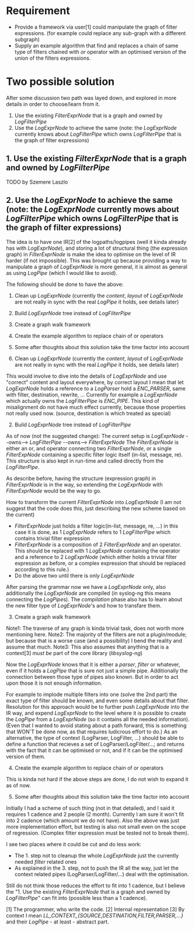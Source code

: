 Requirement
===

* Provide a framework via user[1] could manipulate the graph of filter expressions. (for example could replace any sub-graph with a different subgraph)
* Supply an example algorithm that find and replaces a chain of same type of filters chained with *or* operator with an optimised version of the union of the filters expressions.


# Two possible solution

After some discussion two path was layed down, and explored in more details in order to choose/learn from it.
1. Use the existing *FilterExprNode* that is a graph and owned by *LogFilterPipe*
2. Use the *LogExprNode* to achieve the same (note: the *LogExprNode* currently knows about *LogFilterPipe* which owns *LogFilterPipe* that is the graph of filter expressions)

## 1. Use the existing *FilterExprNode* that is a graph and owned by *LogFilterPipe*

TODO by Szemere Laszlo

## 2. Use the *LogExprNode* to achieve the same (note: the *LogExprNode* currently mows about *LogFilterPipe* which owns *LogFilterPipe* that is the graph of filter expressions)

The idea is to have one IR[2] of the logpaths/logpipes (well it kinda already has with *LogExprNode*), and storing a lot of structural thing (the expression graph) in *FilterExprNode* is make the idea to optimise on the level of IR harder (if not impossible).
This was brought up because providing a way to manipulate a graph of *LogExprNode* is more general, it is almost as general as using *LogPipe* (which I would like to avoid).

The following should be done to have the above:
1. Clean up *LogExprNode* (currently the *content*, *layout* of *LogExprNode* are not really in sync with the real *LogPipe* it holds, see details later)
2. Build *LogExprNode* tree instead of *LogFilterPipe*
3. Create a graph walk framework
4. Create the example algorithm to replace chain of or operators
5. Some after thoughts about this solution take the time factor into account


1. Clean up *LogExprNode* (currently the *content*, *layout* of *LogExprNode* are not really in sync with the real *LogPipe* it holds, see details later)

This would involve to dive into the details of *LogExprNode* and use "correct" content and layout everywhere, by correct layout I mean that let *LogExprNode* holds a reference to a *LogParser* hold a *ENC_PARSER*, same with filter, destination, rewrite, ...
Currently for example a *LogExprNode* which actually owns the *LogFilterPipe* is *ENC_PIPE*.
This kind of misalignment do not have much effect currently, because those properties not really used now. (source, destination is which treated as special)


2. Build *LogExprNode* tree instead of *LogFilterPipe*

As of now (not the suggested change):
The current setup is *LogExprNode* --owns--> *LogFilterPipe* --owns--> *FilterExprNode* 
The *FilterExprNode* is either an or, and operator connecting two *FilterExprNode*, or a single *FilterExpNode* containing a specific filter logic itself (in-list, message, re).
This structure is also kept in run-time and called directly from the *LogFilterPipe*.

As describe before, having the structure (expression graph) in *FilterExprNode* is in the way, so extending the *LogExprNode* with *FilterExprNode* would be the way to go.

How to transform the current *FilterExprNode* into *LogExprNode* (I am not suggest that the code does this, just describing the new scheme based on the current)
* *FilterExprNode* just holds a filter logic(in-list, message, re, ...) in this case it is done, as 1 *LogExprNode* refers to 1 *LogFilterPipe* which contains trivial filter expression
* *FilterExprNode* is a composition of 2 *FilterExprNode* and an operator.
  This should be replaced with 1 *LogExprNode* containing the operator and a reference to 2 *LogExprNode* (which either holds a trivial filter expression as before, or a complex expression that should be replaced according to this rule.)
* Do the above two until there is only *LogExprNode*

After parsing the grammar now we have a *LogExprNode* only, also additionally the *LogExprNode* are compiled (in syslog-ng this means connecting the *LogPipe*s).
The *compilation* phase also has to learn about the new filter type of *LogExprNode*'s and how to transfare them.


3. Create a graph walk framework


Note1: The traverse of any graph is kinda trivial task, does not worth more mentioning here.
Note2: The majority of the filters are not a plugin/module; but because that is a worse case (and a possibility) I bend the reality and assume that much.
Note3: This also assumes that anything that is a context[3] *must be* part of the core library (*libsyslog-ng*)

Now the *LogExprNode* knows that it is either a *parser*, *filter* or whatever, even if it holds a *LogPipe* that is sure not just a simple pipe. Additionally the connection between those type of pipes also known. But in order to act upon those it is not enough information.

For example to implode multiple filters into one (solve the 2nd part) the exact type of filter should be known, and even some details about that filter.
Resolution for this approach would be to further push *LogExprNode* into the IR way, and expend *LogExprNode* to the level where it is possible to create the *LogPipe* from a *LogExprNode* (so it contains all the needed information). (Even that I wanted to avoid stating about a path forward, this is something that WON'T be done now, as that requires ludicrous effort to do.)
As an alternative, the type of context (LogParser, LogFilter, ...) should be able to define a function that recieves a set of LogParser/LogFilter/...; and returns with the fact that it can be optimised or not, and if it can be the optimised version of them.



4. Create the example algorithm to replace chain of or operators

This is kinda not hard if the above steps are done, I do not wish to expand it as of now.

5. Some after thoughts about this solution take the time factor into account

Initially I had a scheme of such thing (not in that detailed), and I said it requires 1 cadence and 2 people (2 month).
Currently I am sure it won't fit into 2 cadence (which amount we do not have).
Also the above was just more implementation effort, but testing is also not small even on the scope of regression. (Complex filter expression must be tested not to break them).


I see two places where it could be cut and do less work:
* The 1. step not to cleanup the whole *LogExprNode* just the currently needed *filter* related ones
* As explained in the 3. step, not to push the IR all the way, just let the context related pipes (LogParser/LogFilter/...) deal with the optimisation.

Still do not think those reduces the effort to fit into 1 cadence, but I believe the "1. Use the existing *FilterExprNode* that is a graph and owned by *LogFilterPipe*" can fit into (possible less than a 1 cadence). 





[1] The programmer, who write the code.
[2] Internal representation
[3] By context I mean *LL_CONTEXT_{SOURCE,DESTINATION,FILTER,PARSER,...}* and their *LogPipe* - at least - abstract part.
